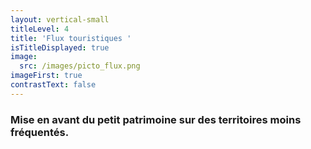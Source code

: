 ```yaml
---
layout: vertical-small
titleLevel: 4
title: 'Flux touristiques '
isTitleDisplayed: true
image:
  src: /images/picto_flux.png
imageFirst: true
contrastText: false
---
```

### Mise en avant du petit patrimoine sur des territoires moins fréquentés.

